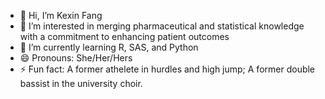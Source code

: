 - 👋 Hi, I’m Kexin Fang
- 👀 I’m interested in merging pharmaceutical and statistical knowledge with a commitment to enhancing patient outcomes
- 🌱 I’m currently learning R, SAS, and Python
- 😄 Pronouns: She/Her/Hers
- ⚡ Fun fact: A former athelete in hurdles and high jump;
              A former double bassist in the university choir. 

<!---
KexinFF/KexinFF is a ✨ special ✨ repository because its `README.md` (this file) appears on your GitHub profile.
You can click the Preview link to take a look at your changes.
--->
